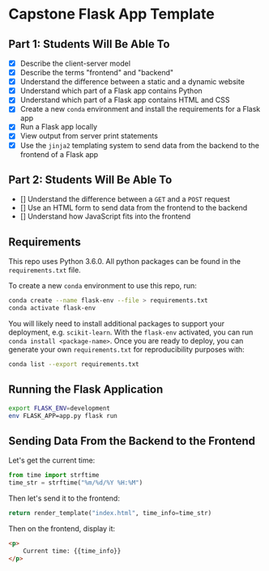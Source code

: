 # Capstone Flask App Template

## Part 1: Students Will Be Able To
 - [x] Describe the client-server model
 - [x] Describe the terms "frontend" and "backend"
 - [x] Understand the difference between a static and a dynamic website
 - [x] Understand which part of a Flask app contains Python
 - [x] Understand which part of a Flask app contains HTML and CSS
 - [x] Create a new `conda` environment and install the requirements for a Flask app
 - [x] Run a Flask app locally
 - [x] View output from server print statements
 - [x] Use the `jinja2` templating system to send data from the backend to the frontend of a Flask app

## Part 2: Students Will Be Able To
 - [] Understand the difference between a `GET` and a `POST` request
 - [] Use an HTML form to send data from the frontend to the backend
 - [] Understand how JavaScript fits into the frontend

## Requirements

This repo uses Python 3.6.0. All python packages can be found in the `requirements.txt` file.

To create a new `conda` environment to use this repo, run:
```bash
conda create --name flask-env --file > requirements.txt
conda activate flask-env
```

You will likely need to install additional packages to support your deployment, e.g. `scikit-learn`.  With the `flask-env` activated, you can run `conda install <package-name>`.  Once you are ready to deploy, you can generate your own `requirements.txt` for reproducibility purposes with:
```bash
conda list --export requirements.txt
```
## Running the Flask Application

```bash
export FLASK_ENV=development
env FLASK_APP=app.py flask run
```

## Sending Data From the Backend to the Frontend

Let's get the current time:
```python
from time import strftime
time_str = strftime("%m/%d/%Y %H:%M")
```

Then let's send it to the frontend:
```python
return render_template("index.html", time_info=time_str)
```

Then on the frontend, display it:
```html
<p>
    Current time: {{time_info}}
</p>
```
